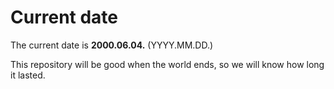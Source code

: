 # Current date

The current date is **2000.06.04.** (YYYY.MM.DD.)

This repository will be good when the world ends, so we will know how long it lasted.